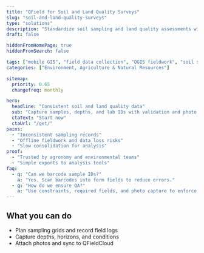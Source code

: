 ```yaml
---
title: "QField for Soil and Land Quality Surveys"
slug: "soil-and-land-quality-surveys"
type: "solutions"
description: "Standardize soil sampling and land quality assessments with offline mobile GIS and QGIS forms."
draft: false

hiddenFromHomePage: true
hiddenFromSearch: false

tags: ["mobile GIS", "field data collection", "QGIS fieldwork", "soil sampling", "land quality"]
categories: ["Environment, Agriculture & Natural Resources"]

sitemap:
  priority: 0.65
  changefreq: monthly

hero:
  headline: "Consistent soil and land quality data"
  sub: "Capture samples, depths, and lab IDs with validation and photo proof."
  ctaText: "Start now"
  ctaUrl: "/get/"
pains:
  - "Inconsistent sampling records"
  - "Offline fieldwork and data loss risks"
  - "Slow consolidation for analysis"
proof:
  - "Trusted by agronomy and environmental teams"
  - "Simple exports to analysis tools"
faq:
  - q: "Can we barcode sample IDs?"
    a: "Yes. Scan barcodes into form fields to reduce errors."
  - q: "How do we ensure QA?"
    a: "Use constraints, required fields, and photo capture to enforce quality."
---
```


## What you can do
- Plan sampling grids and record field logs  
- Capture depths, horizons, and conditions  
- Attach photos and sync to QFieldCloud
